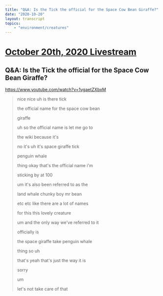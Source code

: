 ```yaml
---
title: "Q&A: Is the Tick the official for the Space Cow Bean Giraffe?"
date: "2020-10-20"
layout: transcript
topics:
    - "environment/creatures"
---
```

# [October 20th, 2020 Livestream](../2020-10-20.md)
## Q&A: Is the Tick the official for the Space Cow Bean Giraffe?
https://www.youtube.com/watch?v=1vgaetZXbxM
> nice nice uh is there tick
> 
> the official name for the space cow bean
> 
> giraffe
> 
> uh so the official name is let me go to
> 
> the wiki because it's
> 
> no it's uh it's space giraffe tick
> 
> penguin whale
> 
> thing okay that's the official name i'm
> 
> sticking by at 100
> 
> um it's also been referred to as the
> 
> land whale chunky boy mr bean
> 
> etc etc like there are a lot of names
> 
> for this this lovely creature
> 
> um and the only way we've referred to it
> 
> officially is
> 
> the space giraffe take penguin whale
> 
> thing so uh
> 
> that's yeah that's just the way it is
> 
> sorry
> 
> um
> 
> let's not take care of that
> 
